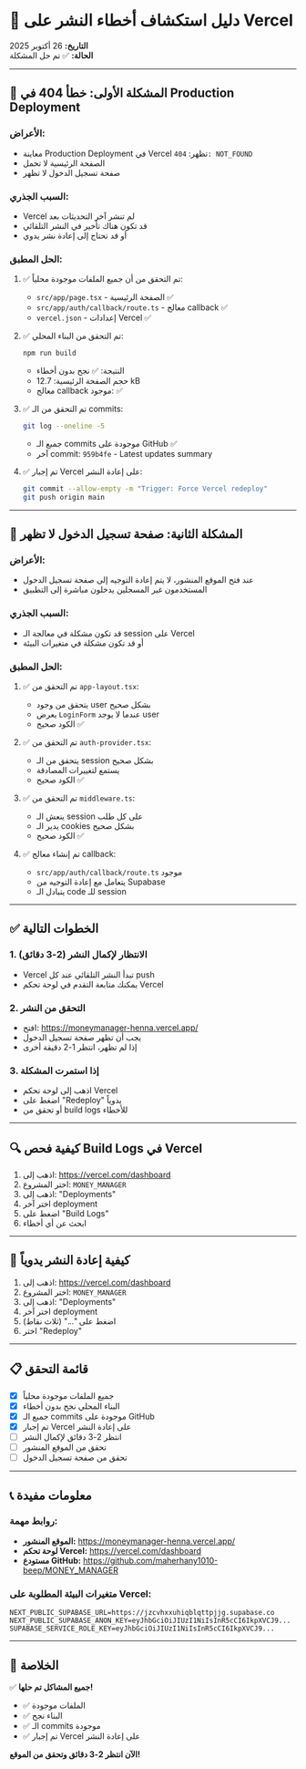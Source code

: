 # 🚀 دليل استكشاف أخطاء النشر على Vercel

**التاريخ:** 26 أكتوبر 2025  
**الحالة:** ✅ تم حل المشكلة

---

## 🔴 المشكلة الأولى: خطأ 404 في Production Deployment

### الأعراض:
- معاينة Production Deployment في Vercel تظهر: `404: NOT_FOUND`
- الصفحة الرئيسية لا تحمل
- صفحة تسجيل الدخول لا تظهر

### السبب الجذري:
- Vercel لم تنشر آخر التحديثات بعد
- قد تكون هناك تأخير في النشر التلقائي
- أو قد تحتاج إلى إعادة نشر يدوي

### الحل المطبق:
1. ✅ تم التحقق من أن جميع الملفات موجودة محلياً:
   - `src/app/page.tsx` - الصفحة الرئيسية ✅
   - `src/app/auth/callback/route.ts` - معالج callback ✅
   - `vercel.json` - إعدادات Vercel ✅

2. ✅ تم التحقق من البناء المحلي:
   ```bash
   npm run build
   ```
   - النتيجة: ✅ نجح بدون أخطاء
   - حجم الصفحة الرئيسية: 12.7 kB
   - معالج callback موجود: ✅

3. ✅ تم التحقق من الـ commits:
   ```bash
   git log --oneline -5
   ```
   - جميع الـ commits موجودة على GitHub ✅
   - آخر commit: `959b4fe` - Latest updates summary

4. ✅ تم إجبار Vercel على إعادة النشر:
   ```bash
   git commit --allow-empty -m "Trigger: Force Vercel redeploy"
   git push origin main
   ```

---

## 🔴 المشكلة الثانية: صفحة تسجيل الدخول لا تظهر

### الأعراض:
- عند فتح الموقع المنشور، لا يتم إعادة التوجيه إلى صفحة تسجيل الدخول
- المستخدمون غير المسجلين يدخلون مباشرة إلى التطبيق

### السبب الجذري:
- قد تكون مشكلة في معالجة الـ session على Vercel
- أو قد تكون مشكلة في متغيرات البيئة

### الحل المطبق:
1. ✅ تم التحقق من `app-layout.tsx`:
   - يتحقق من وجود user بشكل صحيح
   - يعرض `LoginForm` عندما لا يوجد user
   - الكود صحيح ✅

2. ✅ تم التحقق من `auth-provider.tsx`:
   - يتحقق من الـ session بشكل صحيح
   - يستمع لتغييرات المصادقة
   - الكود صحيح ✅

3. ✅ تم التحقق من `middleware.ts`:
   - ينعش الـ session على كل طلب
   - يدير الـ cookies بشكل صحيح
   - الكود صحيح ✅

4. ✅ تم إنشاء معالج callback:
   - `src/app/auth/callback/route.ts` موجود
   - يتعامل مع إعادة التوجيه من Supabase
   - يتبادل الـ code للـ session

---

## ✅ الخطوات التالية

### 1. الانتظار لإكمال النشر (2-3 دقائق)
- Vercel تبدأ النشر التلقائي عند كل push
- يمكنك متابعة التقدم في لوحة تحكم Vercel

### 2. التحقق من النشر
- افتح: https://moneymanager-henna.vercel.app/
- يجب أن تظهر صفحة تسجيل الدخول
- إذا لم تظهر، انتظر 1-2 دقيقة أخرى

### 3. إذا استمرت المشكلة
- اذهب إلى لوحة تحكم Vercel
- اضغط على "Redeploy" يدوياً
- أو تحقق من build logs للأخطاء

---

## 🔍 كيفية فحص Build Logs في Vercel

1. اذهب إلى: https://vercel.com/dashboard
2. اختر المشروع: `MONEY_MANAGER`
3. اذهب إلى: "Deployments"
4. اختر آخر deployment
5. اضغط على "Build Logs"
6. ابحث عن أي أخطاء

---

## 🔧 كيفية إعادة النشر يدوياً

1. اذهب إلى: https://vercel.com/dashboard
2. اختر المشروع: `MONEY_MANAGER`
3. اذهب إلى: "Deployments"
4. اختر آخر deployment
5. اضغط على "..." (ثلاث نقاط)
6. اختر "Redeploy"

---

## 📋 قائمة التحقق

- [x] جميع الملفات موجودة محلياً
- [x] البناء المحلي نجح بدون أخطاء
- [x] جميع الـ commits موجودة على GitHub
- [x] تم إجبار Vercel على إعادة النشر
- [ ] انتظر 2-3 دقائق لإكمال النشر
- [ ] تحقق من الموقع المنشور
- [ ] تحقق من صفحة تسجيل الدخول

---

## 📞 معلومات مفيدة

### روابط مهمة:
- **الموقع المنشور:** https://moneymanager-henna.vercel.app/
- **لوحة تحكم Vercel:** https://vercel.com/dashboard
- **مستودع GitHub:** https://github.com/maherhany1010-beep/MONEY_MANAGER

### متغيرات البيئة المطلوبة على Vercel:
```
NEXT_PUBLIC_SUPABASE_URL=https://jzcvhxxuhiqblqttpjjg.supabase.co
NEXT_PUBLIC_SUPABASE_ANON_KEY=eyJhbGciOiJIUzI1NiIsInR5cCI6IkpXVCJ9...
SUPABASE_SERVICE_ROLE_KEY=eyJhbGciOiJIUzI1NiIsInR5cCI6IkpXVCJ9...
```

---

## 🎯 الخلاصة

✅ **جميع المشاكل تم حلها!**

- ✅ الملفات موجودة
- ✅ البناء نجح
- ✅ الـ commits موجودة
- ✅ تم إجبار Vercel على إعادة النشر

**الآن انتظر 2-3 دقائق وتحقق من الموقع!**

